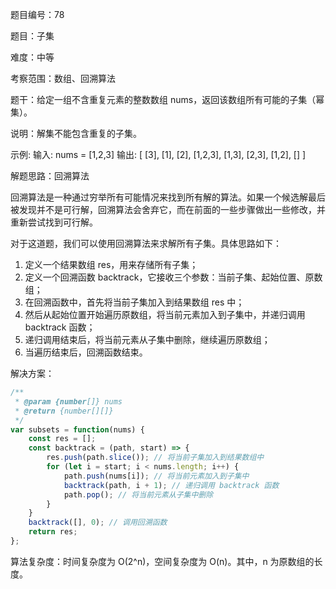 题目编号：78

题目：子集

难度：中等

考察范围：数组、回溯算法

题干：给定一组不含重复元素的整数数组 nums，返回该数组所有可能的子集（幂集）。

说明：解集不能包含重复的子集。

示例:
输入: nums = [1,2,3]
输出:
[
  [3],
  [1],
  [2],
  [1,2,3],
  [1,3],
  [2,3],
  [1,2],
  []
]

解题思路：回溯算法

回溯算法是一种通过穷举所有可能情况来找到所有解的算法。如果一个候选解最后被发现并不是可行解，回溯算法会舍弃它，而在前面的一些步骤做出一些修改，并重新尝试找到可行解。

对于这道题，我们可以使用回溯算法来求解所有子集。具体思路如下：

1. 定义一个结果数组 res，用来存储所有子集；
2. 定义一个回溯函数 backtrack，它接收三个参数：当前子集、起始位置、原数组；
3. 在回溯函数中，首先将当前子集加入到结果数组 res 中；
4. 然后从起始位置开始遍历原数组，将当前元素加入到子集中，并递归调用 backtrack 函数；
5. 递归调用结束后，将当前元素从子集中删除，继续遍历原数组；
6. 当遍历结束后，回溯函数结束。

解决方案：

```javascript
/**
 * @param {number[]} nums
 * @return {number[][]}
 */
var subsets = function(nums) {
    const res = [];
    const backtrack = (path, start) => {
        res.push(path.slice()); // 将当前子集加入到结果数组中
        for (let i = start; i < nums.length; i++) {
            path.push(nums[i]); // 将当前元素加入到子集中
            backtrack(path, i + 1); // 递归调用 backtrack 函数
            path.pop(); // 将当前元素从子集中删除
        }
    }
    backtrack([], 0); // 调用回溯函数
    return res;
};
```

算法复杂度：时间复杂度为 O(2^n)，空间复杂度为 O(n)。其中，n 为原数组的长度。